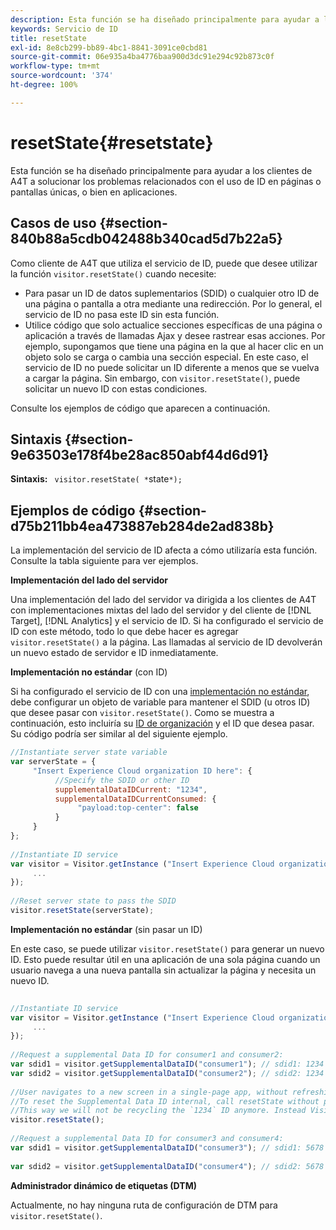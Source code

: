 ```yaml
---
description: Esta función se ha diseñado principalmente para ayudar a los clientes de A4T a solucionar los problemas relacionados con el uso de ID en páginas o pantallas únicas, o bien en aplicaciones.
keywords: Servicio de ID
title: resetState
exl-id: 8e8cb299-bb89-4bc1-8841-3091ce0cbd81
source-git-commit: 06e935a4ba4776baa900d3dc91e294c92b873c0f
workflow-type: tm+mt
source-wordcount: '374'
ht-degree: 100%

---
```


# resetState{#resetstate}

Esta función se ha diseñado principalmente para ayudar a los clientes de A4T a solucionar los problemas relacionados con el uso de ID en páginas o pantallas únicas, o bien en aplicaciones.

## Casos de uso {#section-840b88a5cdb042488b340cad5d7b22a5}

Como cliente de A4T que utiliza el servicio de ID, puede que desee utilizar la función `visitor.resetState()` cuando necesite:

* Para pasar un ID de datos suplementarios (SDID) o cualquier otro ID de una página o pantalla a otra mediante una redirección. Por lo general, el servicio de ID no pasa este ID sin esta función.
* Utilice código que solo actualice secciones específicas de una página o aplicación a través de llamadas Ajax y desee rastrear esas acciones. Por ejemplo, supongamos que tiene una página en la que al hacer clic en un objeto solo se carga o cambia una sección especial. En este caso, el servicio de ID no puede solicitar un ID diferente a menos que se vuelva a cargar la página. Sin embargo, con `visitor.resetState()`, puede solicitar un nuevo ID con estas condiciones.

Consulte los ejemplos de código que aparecen a continuación.

## Sintaxis {#section-9e63503e178f4be28ac850abf44d6d91}

**Sintaxis:** ` visitor.resetState( *`state`*);`

## Ejemplos de código {#section-d75b211bb4ea473887eb284de2ad838b}

La implementación del servicio de ID afecta a cómo utilizaría esta función. Consulte la tabla siguiente para ver ejemplos.

**Implementación del lado del servidor**

Una implementación del lado del servidor va dirigida a los clientes de A4T con implementaciones mixtas del lado del servidor y del cliente de [!DNL Target], [!DNL Analytics] y el servicio de ID. Si ha configurado el servicio de ID con este método, todo lo que debe hacer es agregar `visitor.resetState()` a la página. Las llamadas al servicio de ID devolverán un nuevo estado de servidor e ID inmediatamente.

**Implementación no estándar** (con ID)

Si ha configurado el servicio de ID con una [implementación no estándar](../../implementation-guides/implementation-guides.md#section-2c4f2db1f9704315a7cccab6d2e07113), debe configurar un objeto de variable para mantener el SDID (u otros ID) que desee pasar con `visitor.resetState()`. Como se muestra a continuación, esto incluiría su [ID de organización](../../reference/requirements.md#section-a02f537129a64ffbb690d5738d360c26) y el ID que desea pasar. Su código podría ser similar al del siguiente ejemplo.

```js
//Instantiate server state variable 
var serverState = { 
     "Insert Experience Cloud organization ID here": { 
          //Specify the SDID or other ID 
          supplementalDataIDCurrent: "1234", 
          supplementalDataIDCurrentConsumed: { 
               "payload:top-center": false 
          } 
     } 
}; 
 
//Instantiate ID service 
var visitor = Visitor.getInstance ("Insert Experience Cloud organization ID here", { 
     ... 
}); 
 
//Reset server state to pass the SDID 
visitor.resetState(serverState);
```

**Implementación no estándar** (sin pasar un ID)

En este caso, se puede utilizar `visitor.resetState()` para generar un nuevo ID. Esto puede resultar útil en una aplicación de una sola página cuando un usuario navega a una nueva pantalla sin actualizar la página y necesita un nuevo ID.

```js
 
//Instantiate ID service 
var visitor = Visitor.getInstance ("Insert Experience Cloud organization ID here", { 
     ... 
}); 
 
//Request a supplemental Data ID for consumer1 and consumer2: 
var sdid1 = visitor.getSupplementalDataID("consumer1"); // sdid1: 1234 
var sdid2 = visitor.getSupplementalDataID("consumer2"); // sdid2: 1234 
 
//User navigates to a new screen in a single-page app, without refreshing the page. 
//To reset the Supplemental Data ID internal, call resetState without passing any parameters. 
//This way we will not be recycling the `1234` ID anymore. Instead Visitor will generate a new supplemental Data ID going forward. 
visitor.resetState(); 
 
//Request a supplemental Data ID for consumer3 and consumer4: 
var sdid1 = visitor.getSupplementalDataID("consumer3"); // sdid1: 5678 
 
var sdid2 = visitor.getSupplementalDataID("consumer4"); // sdid2: 5678
```

**Administrador dinámico de etiquetas (DTM)**

Actualmente, no hay ninguna ruta de configuración de DTM para `visitor.resetState()`.
